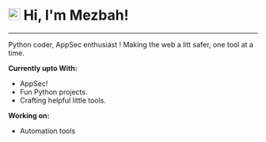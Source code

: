 # <img src="https://github.com/TheDudeThatCode/TheDudeThatCode/blob/master/Assets/Earth.gif" width="24px" alt="Earth gif"> Hi, I'm Mezbah!

---
Python coder, AppSec enthusiast ! Making the web a litt safer, one tool at a time.

**Currently upto With:**
- AppSec!
- Fun Python projects.
- Crafting helpful little tools.

**Working on:**
- Automation tools
